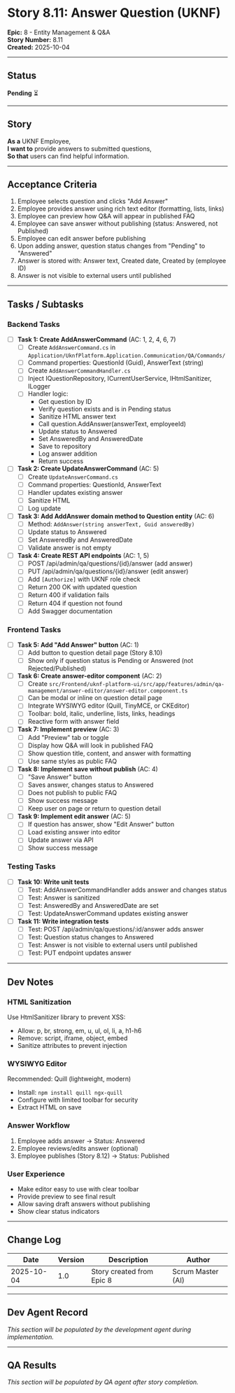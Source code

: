 # Story 8.11: Answer Question (UKNF)

**Epic:** 8 - Entity Management & Q&A  
**Story Number:** 8.11  
**Created:** 2025-10-04

---

## Status

**Pending** ⏳

---

## Story

**As a** UKNF Employee,  
**I want to** provide answers to submitted questions,  
**So that** users can find helpful information.

---

## Acceptance Criteria

1. Employee selects question and clicks "Add Answer"
2. Employee provides answer using rich text editor (formatting, lists, links)
3. Employee can preview how Q&A will appear in published FAQ
4. Employee can save answer without publishing (status: Answered, not Published)
5. Employee can edit answer before publishing
6. Upon adding answer, question status changes from "Pending" to "Answered"
7. Answer is stored with: Answer text, Created date, Created by (employee ID)
8. Answer is not visible to external users until published

---

## Tasks / Subtasks

### Backend Tasks

- [ ] **Task 1: Create AddAnswerCommand** (AC: 1, 2, 4, 6, 7)
  - [ ] Create `AddAnswerCommand.cs` in `Application/UknfPlatform.Application.Communication/QA/Commands/`
  - [ ] Command properties: QuestionId (Guid), AnswerText (string)
  - [ ] Create `AddAnswerCommandHandler.cs`
  - [ ] Inject IQuestionRepository, ICurrentUserService, IHtmlSanitizer, ILogger
  - [ ] Handler logic:
    - Get question by ID
    - Verify question exists and is in Pending status
    - Sanitize HTML answer text
    - Call question.AddAnswer(answerText, employeeId)
    - Update status to Answered
    - Set AnsweredBy and AnsweredDate
    - Save to repository
    - Log answer addition
    - Return success

- [ ] **Task 2: Create UpdateAnswerCommand** (AC: 5)
  - [ ] Create `UpdateAnswerCommand.cs`
  - [ ] Command properties: QuestionId, AnswerText
  - [ ] Handler updates existing answer
  - [ ] Sanitize HTML
  - [ ] Log update

- [ ] **Task 3: Add AddAnswer domain method to Question entity** (AC: 6)
  - [ ] Method: `AddAnswer(string answerText, Guid answeredBy)`
  - [ ] Update status to Answered
  - [ ] Set AnsweredBy and AnsweredDate
  - [ ] Validate answer is not empty

- [ ] **Task 4: Create REST API endpoints** (AC: 1, 5)
  - [ ] POST /api/admin/qa/questions/{id}/answer (add answer)
  - [ ] PUT /api/admin/qa/questions/{id}/answer (edit answer)
  - [ ] Add `[Authorize]` with UKNF role check
  - [ ] Return 200 OK with updated question
  - [ ] Return 400 if validation fails
  - [ ] Return 404 if question not found
  - [ ] Add Swagger documentation

### Frontend Tasks

- [ ] **Task 5: Add "Add Answer" button** (AC: 1)
  - [ ] Add button to question detail page (Story 8.10)
  - [ ] Show only if question status is Pending or Answered (not Rejected/Published)

- [ ] **Task 6: Create answer-editor component** (AC: 2)
  - [ ] Create `src/Frontend/uknf-platform-ui/src/app/features/admin/qa-management/answer-editor/answer-editor.component.ts`
  - [ ] Can be modal or inline on question detail page
  - [ ] Integrate WYSIWYG editor (Quill, TinyMCE, or CKEditor)
  - [ ] Toolbar: bold, italic, underline, lists, links, headings
  - [ ] Reactive form with answer field

- [ ] **Task 7: Implement preview** (AC: 3)
  - [ ] Add "Preview" tab or toggle
  - [ ] Display how Q&A will look in published FAQ
  - [ ] Show question title, content, and answer with formatting
  - [ ] Use same styles as public FAQ

- [ ] **Task 8: Implement save without publish** (AC: 4)
  - [ ] "Save Answer" button
  - [ ] Saves answer, changes status to Answered
  - [ ] Does not publish to public FAQ
  - [ ] Show success message
  - [ ] Keep user on page or return to question detail

- [ ] **Task 9: Implement edit answer** (AC: 5)
  - [ ] If question has answer, show "Edit Answer" button
  - [ ] Load existing answer into editor
  - [ ] Update answer via API
  - [ ] Show success message

### Testing Tasks

- [ ] **Task 10: Write unit tests**
  - [ ] Test: AddAnswerCommandHandler adds answer and changes status
  - [ ] Test: Answer is sanitized
  - [ ] Test: AnsweredBy and AnsweredDate are set
  - [ ] Test: UpdateAnswerCommand updates existing answer

- [ ] **Task 11: Write integration tests**
  - [ ] Test: POST /api/admin/qa/questions/:id/answer adds answer
  - [ ] Test: Question status changes to Answered
  - [ ] Test: Answer is not visible to external users until published
  - [ ] Test: PUT endpoint updates answer

---

## Dev Notes

### HTML Sanitization

Use HtmlSanitizer library to prevent XSS:
- Allow: p, br, strong, em, u, ul, ol, li, a, h1-h6
- Remove: script, iframe, object, embed
- Sanitize attributes to prevent injection

### WYSIWYG Editor

Recommended: Quill (lightweight, modern)
- Install: `npm install quill ngx-quill`
- Configure with limited toolbar for security
- Extract HTML on save

### Answer Workflow

1. Employee adds answer → Status: Answered
2. Employee reviews/edits answer (optional)
3. Employee publishes (Story 8.12) → Status: Published

### User Experience

- Make editor easy to use with clear toolbar
- Provide preview to see final result
- Allow saving draft answers without publishing
- Show clear status indicators

---

## Change Log

| Date | Version | Description | Author |
|------|---------|-------------|--------|
| 2025-10-04 | 1.0 | Story created from Epic 8 | Scrum Master (AI) |

---

## Dev Agent Record

_This section will be populated by the development agent during implementation._

---

## QA Results

_This section will be populated by QA agent after story completion._

